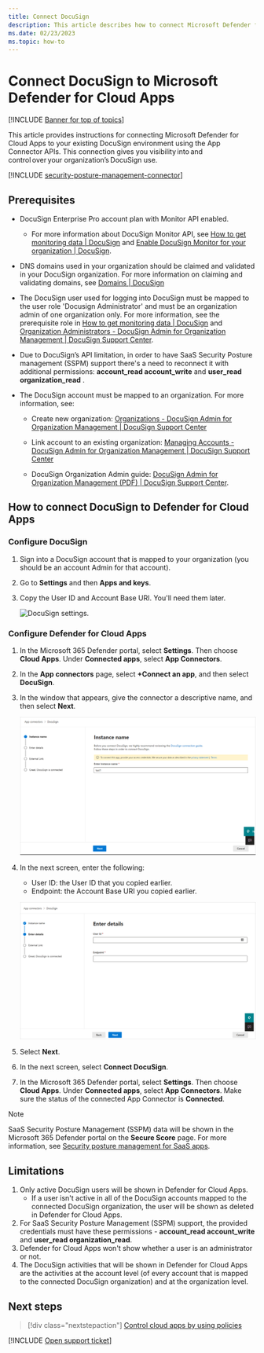 ```yaml
---
title: Connect DocuSign
description: This article describes how to connect Microsoft Defender for Cloud Apps to your existing DocuSign environment via the App Connector APIs. 
ms.date: 02/23/2023
ms.topic: how-to
---
```


# Connect DocuSign to Microsoft Defender for Cloud Apps

<!--migrated, removed-->
[!INCLUDE [Banner for top of topics](includes/banner.md)]

This article provides instructions for connecting Microsoft Defender for Cloud Apps to your existing DocuSign environment using the App Connector APIs. This connection gives you visibility into and control over your organization’s DocuSign use.

[!INCLUDE [security-posture-management-connector](includes/security-posture-management-connector.md)]


## Prerequisites

- DocuSign Enterprise Pro account plan with Monitor API enabled.
  - For more information about DocuSign Monitor API, see [How to get monitoring data | DocuSign](https://developers.docusign.com/docs/monitor-api/how-to/get-monitoring-data/) and [Enable DocuSign Monitor for your organization | DocuSign](https://developers.docusign.com/docs/monitor-api/how-to/enable-monitor/).

- DNS domains used in your organization should be claimed and validated in your DocuSign organization. For more information on claiming and validating domains, see [Domains | DocuSign](https://support.docusign.com/en/guides/org-admin-guide-claim-domain/)

- The DocuSign user used for logging into DocuSign must be mapped to the user role 'Docusign Administrator' and must be an organization admin of one organization only. For more information, see the prerequisite role in [How to get monitoring data | DocuSign](https://developers.docusign.com/docs/monitor-api/how-to/get-monitoring-data/) and [Organization Administrators - DocuSign Admin for Organization Management | DocuSign Support Center](https://support.docusign.com/en/guides/org-admin-guide-org-admins).
- Due to DocuSign’s API limitation, in order to have SaaS Security Posture management (SSPM) support there's a need to reconnect it with additional permissions: **account_read account_write** and **user_read organization_read** .
- The DocuSign account must be mapped to an organization. For more information, see:

  - Create new organization: [Organizations - DocuSign Admin for Organization Management | DocuSign Support Center](https://support.docusign.com/en/guides/org-admin-guide-create-org)

  - Link account to an existing organization: [Managing Accounts - DocuSign Admin for Organization Management | DocuSign Support Center](https://support.docusign.com/en/guides/org-admin-guide-accounts)

  - DocuSign Organization Admin guide: [DocuSign Admin for Organization Management (PDF) | DocuSign Support Center](https://support.docusign.com/guides/org-admin-guide).

## How to connect DocuSign to Defender for Cloud Apps

### Configure DocuSign

1. Sign into a DocuSign account that is mapped to your organization (you should be an account Admin for that account).  

1. Go to **Settings** and then **Apps and keys**.

1. Copy the User ID and Account Base URI. You'll need them later.

    ![DocuSign settings.](media/docusign-settings.png)

### Configure Defender for Cloud Apps

1. In the Microsoft 365 Defender portal, select **Settings**. Then choose **Cloud Apps**. Under **Connected apps**, select **App Connectors**.

1. In the **App connectors** page, select **+Connect an app**, and then select **DocuSign**.

1. In the window that appears, give the connector a descriptive name, and then select **Next**.

    ![Connect DocuSign.](media/connect-docusign.png)

1. In the next screen, enter the following:

    - User ID: the User ID that you copied earlier.
    - Endpoint: the Account Base URI you copied earlier.

    ![Enter DocuSign details.](media/docusign-details.png)

1. Select **Next**.
1. In the next screen, select **Connect DocuSign**.

1. In the Microsoft 365 Defender portal, select **Settings**. Then choose **Cloud Apps**. Under **Connected apps**, select **App Connectors**. Make sure the status of the connected App Connector is **Connected**.

> [!NOTE]
> SaaS Security Posture Management (SSPM) data will be shown in the Microsoft 365 Defender portal on the **Secure Score** page. For more information, see [Security posture management for SaaS apps](/defender-cloud-apps/security-saas).

## Limitations

1. Only active DocuSign users will be shown in Defender for Cloud Apps.
   - If a user isn't active in all of the DocuSign accounts mapped to the connected DocuSign organization, the user will be shown as deleted in Defender for Cloud Apps.
1. For SaaS Security Posture Management (SSPM) support, the provided credentials must have these permissions - **account_read account_write** and **user_read organization_read**.
1. Defender for Cloud Apps won't show whether a user is an administrator or not.
1. The DocuSign activities that will be shown in Defender for Cloud Apps are the activities at the account level (of every account that is mapped to the connected DocuSign organization) and at the organization level.

## Next steps

> [!div class="nextstepaction"]
> [Control cloud apps by using policies](control-cloud-apps-with-policies.md)

[!INCLUDE [Open support ticket](includes/support.md)]
